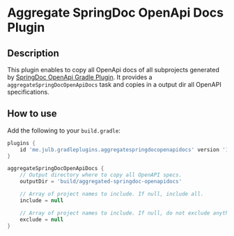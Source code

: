 # Aggregate SpringDoc OpenApi Docs Plugin

## Description

This plugin enables to copy all OpenApi docs of all subprojects generated by [SpringDoc OpenApi Gradle Plugin](https://github.com/springdoc/springdoc-openapi-gradle-plugin).
It provides a `aggregateSpringDocOpenApiDocs` task and copies in a output dir all OpenAPI specifications.

## How to use

Add the following to your `build.gradle`:

```groovy
plugins {
    id 'me.julb.gradleplugins.aggregatespringdocopenapidocs' version '1.0.8'
}

aggregateSpringDocOpenApiDocs {
    // Output directory where to copy all OpenAPI specs.
    outputDir = 'build/aggregated-springdoc-openapidocs'

    // Array of project names to include. If null, include all.
    include = null

    // Array of project names to include. If null, do not exclude anything.
    exclude = null
}
```
